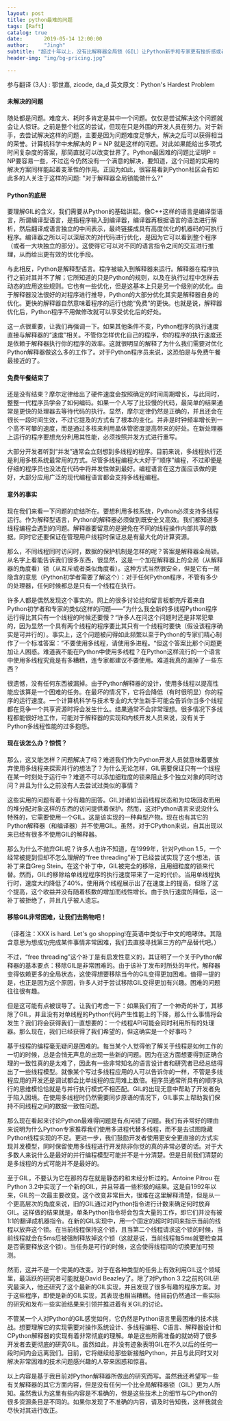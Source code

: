```yaml
---
layout: post
title: python最难的问题
tags: [Raft]
catalog: true
date:       2019-05-14 12:00:00
author:     "Jingh"
subtitle: "超过十年以上，没有比解释器全局锁（GIL）让Python新手和专家更有挫折感或者更有好奇心。"
header-img: "img/bg-pricing.jpg"

---
```

参与翻译 (3人) : 鄂世嘉, zicode, da_d
英文原文：Python's Hardest Problem

#### 未解决的问题
随处都是问题。难度大、耗时多肯定是其中一个问题。仅仅是尝试解决这个问题就会让人惊讶。之前是整个社区的尝试，但现在只是外围的开发人员在努力。对于新手，去尝试解决这样的问题，主要是因为问题难度足够大，解决之后可以获得相当的荣誉。计算机科学中未解决的 P = NP 就是这样的问题。对此如果能给出多项式时间复杂度的答案，那简直就可以改变世界了。Python最困难的问题比证明P = NP要容易一些，不过迄今仍然没有一个满意的解决，要知道，这个问题的实用的解决方案同样能起着变革性的作用。正因为如此，很容易看到Python社区会有如此多的人关注于这样的问题: "对于解释器全局锁能做什么?"



#### Python的底层
要理解GIL的含义，我们需要从Python的基础讲起。像C++这样的语言是编译型语言，所谓编译型语言，是指程序输入到编译器，编译器再根据语言的语法进行解析，然后翻译成语言独立的中间表示，最终链接成具有高度优化的机器码的可执行程序。编译器之所以可以深层次的对代码进行优化，是因为它可以看到整个程序（或者一大块独立的部分）。这使得它可以对不同的语言指令之间的交互进行推理，从而给出更有效的优化手段。

与此相反，Python是解释型语言。程序被输入到解释器来运行。解释器在程序执行之前对其并不了解；它所知道的只是Python的规则，以及在执行过程中怎样去动态的应用这些规则。它也有一些优化，但是这基本上只是另一个级别的优化。由于解释器没法很好的对程序进行推导，Python的大部分优化其实是解释器自身的优化。更快的解释器自然意味着程序的运行也能“免费”的更快。也就是说，解释器优化后，Python程序不用做修改就可以享受优化后的好处。

这一点很重要，让我们再强调一下。如果其他条件不变，Python程序的执行速度直接与解释器的“速度”相关。不管你怎样优化自己的程序，你的程序的执行速度还是依赖于解释器执行你的程序的效率。这就很明显的解释了为什么我们需要对优化Python解释器做这么多的工作了。对于Python程序员来说，这恐怕是与免费午餐最接近的了。



#### 免费午餐结束了
还是没有结束？摩尔定律给出了硬件速度会按照确定的时间周期增长，与此同时，整整一代程序员学会了如何编码。如果一个人写了比较慢的代码，最简单的结果通常是更快的处理器去等待代码的执行。显然，摩尔定律仍然是正确的，并且还会在很长一段时间生效，不过它提及的方式有了根本的变化。并非是时钟频率增长到一个高不可攀的速度，而是通过多核来利用晶体管密度提高带来的好处。在新处理器上运行的程序要想充分利用其性能，必须按照并发方式进行重写。

大部分开发者听到“并发”通常会立刻想到多线程的程序。目前来说，多线程执行还是利用多核系统最常用的方式。尽管多线程编程大大好于“顺序”编程，不过即便是仔细的程序员也没法在代码中将并发性做到最好。编程语言在这方面应该做的更好，大部分应用广泛的现代编程语言都会支持多线程编程。



#### 意外的事实
现在我们来看一下问题的症结所在。要想利用多核系统，Python必须支持多线程运行。作为解释型语言，Python的解释器必须做到既安全又高效。我们都知道多线程编程会遇到的问题。解释器要留意的是避免在不同的线程操作内部共享的数据。同时它还要保证在管理用户线程时保证总是有最大化的计算资源。

那么，不同线程同时访问时，数据的保护机制是怎样的呢？答案是解释器全局锁。从名字上看能告诉我们很多东西，很显然，这是一个加在解释器上的全局（从解释器的角度看）锁（从互斥或者类似角度看）。这种方式当然很安全，但是它有一层隐含的意思（Python初学者需要了解这个）：对于任何Python程序，不管有多少的处理器，任何时候都总是只有一个线程在执行。

许多人都是偶然发现这个事实的。网上的很多讨论组和留言板都充斥着来自Python初学者和专家的类似这样的问题——”为什么我全新的多线程Python程序运行得比其只有一个线程的时候还要慢？“许多人在问这个问题时还是非常犯晕的，因为显然一个具有两个线程的程序要比其只有一个线程时要快（假设该程序确实是可并行的）。事实上，这个问题被问得如此频繁以至于Python的专家们精心制作了一个标准答案：”不要使用多线程，请使用多进程。“但这个答案比那个问题更加让人困惑。难道我不能在Python中使用多线程？在Python这样流行的一个语言中使用多线程究竟是有多糟糕，连专家都建议不要使用。难道我真的漏掉了一些东西？

很遗憾，没有任何东西被漏掉。由于Python解释器的设计，使用多线程以提高性能应该算是一个困难的任务。在最坏的情况下，它将会降低（有时很明显）你的程序的运行速度。一个计算机科学与技术专业的大学生新手可能会告诉你当多个线程都在竞争一个共享资源时将会发生什么。结果通常不会非常理想。很多情况下多线程都能很好地工作，可能对于解释器的实现和内核开发人员来说，没有关于Python多线程性能的过多抱怨。



#### 现在该怎么办？惊慌？
那么，这又能怎样？问题解决了吗？难道我们作为Python开发人员就意味着要放弃使用多线程来探索并行的想法了？为什么无论怎样，GIL需要保证只有一个线程在某一时刻处于运行中？难道不可以添加细粒度的锁来阻止多个独立对象的同时访问？并且为什么之前没有人去尝试过类似的事情？

这些实用的问题有着十分有趣的回答。GIL对诸如当前线程状态和为垃圾回收而用的堆分配对象这样的东西的访问提供着保护。然而，这对Python语言来说没什么特殊的，它需要使用一个GIL。这是该实现的一种典型产物。现在也有其它的Python解释器（和编译器）并不使用GIL。虽然，对于CPython来说，自其出现以来已经有很多不使用GIL的解释器。

那么为什么不抛弃GIL呢？许多人也许不知道，在1999年，针对Python 1.5，一个经常被提到但却不怎么理解的“free threading”补丁已经尝试实现了这个想法，该补丁来自Greg Stein。在这个补丁中，GIL被完全的移除，且用细粒度的锁来代替。然而，GIL的移除给单线程程序的执行速度带来了一定的代价。当用单线程执行时，速度大约降低了40%。使用两个线程展示出了在速度上的提高，但除了这个提高，这个收益并没有随着核数的增加而线性增长。由于执行速度的降低，这一补丁被拒绝了，并且几乎被人遗忘。

#### 移除GIL非常困难，让我们去购物吧！
（译者注：XXX is hard. Let's go shopping!在英语中类似于中文的咆哮体。其隐含意思为想成功完成某件事情非常困难，我们去直接寻找第三方的产品替代吧。）

不过，“free threading”这个补丁是有启发性意义的，其证明了一个关于Python解释器的基本要点：移除GIL是非常困难的。由于该补丁发布时所处的年代，解释器变得依赖更多的全局状态，这使得想要移除当今的GIL变得更加困难。值得一提的是，也正是因为这个原因，许多人对于尝试移除GIL变得更加有兴趣。困难的问题往往很有趣。

但是这可能有点被误导了。让我们考虑一下：如果我们有了一个神奇的补丁，其移除了GIL，并且没有对单线程的Python代码产生性能上的下降，那么什么事情将会发生？我们将会获得我们一直想要的：一个线程API可能会同时利用所有的处理器。那么现在，我们已经获得了我们希望的，但这确实是一个好事吗？



基于线程的编程毫无疑问是困难的。每当某个人觉得他了解关于线程是如何工作的一切的时候，总是会悄无声息的出现一些新的问题。因为在这方面想要得到正确合理的一致性真的是太难了，因此有一些非常知名的语言设计者和研究者已经总结得出了一些线程模型。就像某个写过多线程应用的人可以告诉你的一样，不管是多线程应用的开发还是调试都会比单线程的应用难上数倍。程序员通常所具有的顺序执行的思维模恰恰就是与并行执行模式不相匹配。GIL的出现无意中帮助了开发者免于陷入困境。在使用多线程时仍然需要同步原语的情况下，GIL事实上帮助我们保持不同线程之间的数据一致性问题。

那么现在看起来讨论Python最难得问题是有点问错了问题。我们有非常好的理由来说明为什么Python专家推荐我们使用多进程代替多线程，而不是去试图隐藏Python线程实现的不足。更进一步，我们鼓励开发者使用更安全更直接的方式实现并发模型，同时保留使用多线程进行开发除非你觉的真的非常必要的话。对于大多数人来说什么是最好的并行编程模型可能并不是十分清楚。但是目前我们清楚的是多线程的方式可能并不是最好的。



至于GIL，不要认为它在那的存在就是静态的和未经分析过的。Antoine Pitrou 在Python 3.2中实现了一个新的GIL，并且带着一些积极的结果。这是自1992年以来，GIL的一次最主要改变。这个改变非常巨大，很难在这里解释清楚，但是从一个更高层次的角度来说，旧的GIL通过对Python指令进行计数来确定何时放弃GIL。这样做的结果就是，单条Python指令将会包含大量的工作，即它们并没有被1:1的翻译成机器指令。在新的GIL实现中，用一个固定的超时时间来指示当前的线程以放弃这个锁。在当前线程保持这个锁，且当第二个线程请求这个锁的时候，当前线程就会在5ms后被强制释放掉这个锁（这就是说，当前线程每5ms就要检查其是否需要释放这个锁）。当任务是可行的时候，这会使得线程间的切换更加可预测。

然而，这并不是一个完美的改变。对于在各种类型的任务上有效利用GIL这个领域里，最活跃的研究者可能就是David Beazley了。除了对Python 3.2之前的GIL研究最深入，他还研究了这个最新的GIL实现，并且发现了很多有趣的程序方案。对于这些程序，即使是新的GIL实现，其表现也相当糟糕。他目前仍然通过一些实际的研究和发布一些实验结果来引领并推进着有关GIL的讨论。



不管某一个人对Python的GIL感觉如何，它仍然是Python语言里最困难的技术挑战。想要理解它的实现需要对操作系统设计、多线程编程、C语言、解释器设计和CPython解释器的实现有着非常彻底的理解。单是这些所需准备的就妨碍了很多开发者去更彻底的研究GIL。虽然如此，并没有迹象表明GIL在不久以后的任何一段时间内会远离我们。目前，它将继续给那些新接触Python，并且与此同时又对解决非常困难的技术问题感兴趣的人带来困惑和惊喜。

以上内容是基于我目前对Python解释器所做出的研究而写。虽然我还希望写一些有关解释器的其它方面内容，但是没有任何一个比全局解释器锁（GIL）更为人所知。虽然我认为这里有些内容是不准确的，但是这些技术上的细节与CPython的很多资源条目是不同的。如果你发现了不准确的内容，请及时告知我，这样我就会尽快对其进行改正。